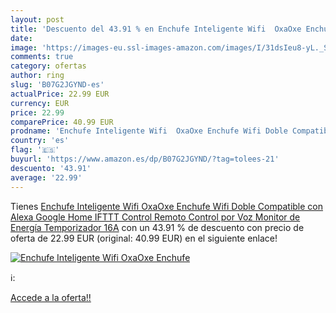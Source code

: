 ```yaml
---
layout: post
title: 'Descuento del 43.91 % en Enchufe Inteligente Wifi  OxaOxe Enchufe'
date: 
image: 'https://images-eu.ssl-images-amazon.com/images/I/31dsIeu8-yL._SL200_.jpg'
comments: true
category: ofertas
author: ring
slug: 'B07G2JGYND-es'
actualPrice: 22.99 EUR
currency: EUR
price: 22.99
comparePrice: 40.99 EUR
prodname: 'Enchufe Inteligente Wifi  OxaOxe Enchufe Wifi Doble Compatible con Alexa Google Home IFTTT  Control Remoto  Control por Voz  Monitor de Energía  Temporizador  16A'
country: 'es'
flag: '🇪🇸'
buyurl: 'https://www.amazon.es/dp/B07G2JGYND/?tag=tolees-21'
descuento: '43.91'
average: '22.99'
---
```


Tienes [Enchufe Inteligente Wifi  OxaOxe Enchufe Wifi Doble Compatible con Alexa Google Home IFTTT  Control Remoto  Control por Voz  Monitor de Energía  Temporizador  16A](https://www.amazon.es/dp/B07G2JGYND/?tag=tolees-21) con un 43.91 % de descuento con precio de oferta de 22.99 EUR (original: 40.99 EUR) en el siguiente enlace!

[![Enchufe Inteligente Wifi  OxaOxe Enchufe](https://images-eu.ssl-images-amazon.com/images/I/31dsIeu8-yL._SL200_.jpg)](https://www.amazon.es/dp/B07G2JGYND/?tag=tolees-21)

ℹ️:


[Accede a la oferta!!](https://www.amazon.es/dp/B07G2JGYND/?tag=tolees-21)
